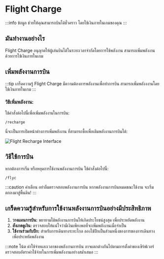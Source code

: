 ﻿# Flight Charge

:::info ข้อมูล
ช่วยให้คุณสามารถบินได้ชั่วคราว โดยใช้เงินภายในเกมของคุณ
:::

## มันทำงานอย่างไร

Flight Charge อนุญาตให้ผู้เล่นบินได้ในระยะเวลาจำกัดโดยการใช้พลังงาน สามารถเพิ่มพลังงานด้วยการใช้เงินภายในเกม

## เพิ่มพลังงานการบิน

:::tip เกร็ดความรู้
Flight Charge มีความต้องการพลังงานเพื่อทำการบิน สามารถเพิ่มพลังงงานโดยใช้เงินภายในเกม
:::

### วิธีเพิ่มพลังงาน:

ใช้คำสั่งต่อไปนี้เพื่อเพิ่มพลังงานในการบิน:

```
/recharge
```

นี่จะเป็นการเปิดหน้าต่างการเพิ่มพลังงาน ที่สามารถซื้อเพื่อเติมพลังงานการบินได้:

![Flight Recharge Interface](/img/doc/features/filghtCharge/rechrage.png)

## วิธีใช้การบิน

หากต้องการเริ่ม หรือหยุดการใช้งานพลังงานการบิน ใช้คำสั่งต่อไปนี้:

```
/flyc
```

:::caution คำเตือน
อย่าลืมตรวจสอบพลังงานการบิน หากพลังงานการบินหมดขณะใช้งาน จะเริ่มตกลงมาสู่พื้นดิน!
:::

## เกร็ดความรู้สำหรับการใช้งานพลังงานการบินอย่างมีประสิทธิภาพ

1. **วางแผนการบิน:** พยายามใช้พลังงานการบินให้เกิดประโยชน์สูงสุด เพื่อประหยัดพลังงาน
2. **สังเกตดูเงิน:** ตรวจสอบให้แน่ใจว่ามีเงินเพียงพอที่จะเพิ่มพลังงานเมื่อจำเป็น
3. **ใช้งานร่วมกับปีก:** สำหรับการเดินทางระยะไกล ลองใช้ปีกเป็นส่วนหนึ่งของการของการเดินทางเพื่อประหยัดพลังงาน

:::note โน้ต
ค่าใช้จ่ายและเวลาของพลังงานการบิน อาจแตกต่างกันไปตามการตั้งค่าของเซิร์ฟเวอร์ ตรวจสอบอัตราค่าใช้จ่ายในการเพิ่มพลังงานอย่างสมํ่าเสมอ
:::
